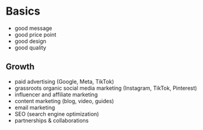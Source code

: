 # Basics

- good message
- good price point
- good design
- good quality

## Growth

- paid advertising (Google, Meta, TikTok)
- grassroots organic social media marketing (Instagram, TikTok, Pinterest)
- influencer and affiliate marketing
- content marketing (blog, video, guides)
- email marketing
- SEO (search engine optimization)
- partnerships & collaborations
